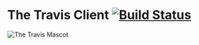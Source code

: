 # The Travis Client [![Build Status](https://travis-ci.org/TalkedDevotee/lab12.svg?branch=master)](https://travis-ci.org/TalkedDevotee/lab12)
![The Travis Mascot](http://about.travis-ci.org/images/travis-mascot-200px.png)
